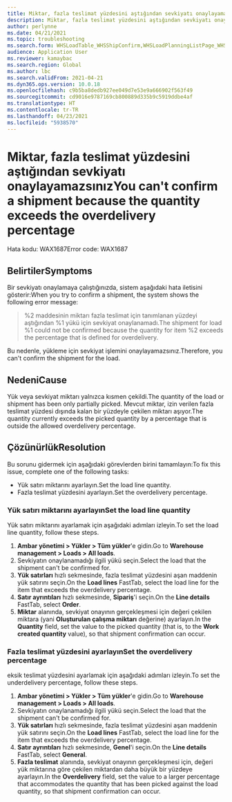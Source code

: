 ```yaml
---
title: Miktar, fazla teslimat yüzdesini aştığından sevkiyatı onaylayamazsınız
description: Miktar, fazla teslimat yüzdesini aştığından sevkiyatı onaylayamazsınız
author: perlynne
ms.date: 04/21/2021
ms.topic: troubleshooting
ms.search.form: WHSLoadTable_WHSShipConfirm,WHSLoadPlanningListPage_WHSShipConfirm,WHSLoadPlanningWorkbench_WHSShipConfirm,WHSTransportLoad_WHSShipConfirm,WHSShipPlanningListPage_WHSShipConfirm,WHSShipmentDetails_WHSShipConfirm,WHSWorkTable_WHSShipConfirm,WHSWorkTableListPage_WHSShipConfirm,Dialog_WHSOutboundShipConfirmController_WHSOutboundShipConfirm
audience: Application User
ms.reviewer: kamaybac
ms.search.region: Global
ms.author: lbc
ms.search.validFrom: 2021-04-21
ms.dyn365.ops.version: 10.0.18
ms.openlocfilehash: c9b5ba8dedb927ee049d7e53e9a666902f563f49
ms.sourcegitcommit: cd9016e9787169cb800889d335b9c5919ddbe4af
ms.translationtype: HT
ms.contentlocale: tr-TR
ms.lasthandoff: 04/23/2021
ms.locfileid: "5938570"
---
```

# <a name="you-cant-confirm-a-shipment-because-the-quantity-exceeds-the-overdelivery-percentage"></a><span data-ttu-id="7666c-103">Miktar, fazla teslimat yüzdesini aştığından sevkiyatı onaylayamazsınız</span><span class="sxs-lookup"><span data-stu-id="7666c-103">You can't confirm a shipment because the quantity exceeds the overdelivery percentage</span></span>

<span data-ttu-id="7666c-104">Hata kodu: WAX1687</span><span class="sxs-lookup"><span data-stu-id="7666c-104">Error code: WAX1687</span></span>

## <a name="symptoms"></a><span data-ttu-id="7666c-105">Belirtiler</span><span class="sxs-lookup"><span data-stu-id="7666c-105">Symptoms</span></span>

<span data-ttu-id="7666c-106">Bir sevkiyatı onaylamaya çalıştığınızda, sistem aşağıdaki hata iletisini gösterir:</span><span class="sxs-lookup"><span data-stu-id="7666c-106">When you try to confirm a shipment, the system shows the following error message:</span></span>

> <span data-ttu-id="7666c-107">%2 maddesinin miktarı fazla teslimat için tanımlanan yüzdeyi aştığından %1 yükü için sevkiyat onaylanamadı.</span><span class="sxs-lookup"><span data-stu-id="7666c-107">The shipment for load %1 could not be confirmed because the quantity for item %2 exceeds the percentage that is defined for overdelivery.</span></span>

<span data-ttu-id="7666c-108">Bu nedenle, yükleme için sevkiyat işlemini onaylayamazsınız.</span><span class="sxs-lookup"><span data-stu-id="7666c-108">Therefore, you can't confirm the shipment for the load.</span></span>

## <a name="cause"></a><span data-ttu-id="7666c-109">Nedeni</span><span class="sxs-lookup"><span data-stu-id="7666c-109">Cause</span></span>

<span data-ttu-id="7666c-110">Yük veya sevkiyat miktarı yalnızca kısmen çekildi.</span><span class="sxs-lookup"><span data-stu-id="7666c-110">The quantity of the load or shipment has been only partially picked.</span></span> <span data-ttu-id="7666c-111">Mevcut miktar, izin verilen fazla teslimat yüzdesi dışında kalan bir yüzdeyle çekilen miktarı aşıyor.</span><span class="sxs-lookup"><span data-stu-id="7666c-111">The quantity currently exceeds the picked quantity by a percentage that is outside the allowed overdelivery percentage.</span></span>

## <a name="resolution"></a><span data-ttu-id="7666c-112">Çözünürlük</span><span class="sxs-lookup"><span data-stu-id="7666c-112">Resolution</span></span>

<span data-ttu-id="7666c-113">Bu sorunu gidermek için aşağıdaki görevlerden birini tamamlayın:</span><span class="sxs-lookup"><span data-stu-id="7666c-113">To fix this issue, complete one of the following tasks:</span></span>

- <span data-ttu-id="7666c-114">Yük satırı miktarını ayarlayın.</span><span class="sxs-lookup"><span data-stu-id="7666c-114">Set the load line quantity.</span></span>
- <span data-ttu-id="7666c-115">Fazla teslimat yüzdesini ayarlayın.</span><span class="sxs-lookup"><span data-stu-id="7666c-115">Set the overdelivery percentage.</span></span>

### <a name="set-the-load-line-quantity"></a><span data-ttu-id="7666c-116">Yük satırı miktarını ayarlayın</span><span class="sxs-lookup"><span data-stu-id="7666c-116">Set the load line quantity</span></span>

<span data-ttu-id="7666c-117">Yük satırı miktarını ayarlamak için aşağıdaki adımları izleyin.</span><span class="sxs-lookup"><span data-stu-id="7666c-117">To set the load line quantity, follow these steps.</span></span>

1. <span data-ttu-id="7666c-118">**Ambar yönetimi \> Yükler \> Tüm yükler**'e gidin.</span><span class="sxs-lookup"><span data-stu-id="7666c-118">Go to **Warehouse management \> Loads \> All loads**.</span></span>
1. <span data-ttu-id="7666c-119">Sevkiyatın onaylanamadığı ilgili yükü seçin.</span><span class="sxs-lookup"><span data-stu-id="7666c-119">Select the load that the shipment can't be confirmed for.</span></span>
1. <span data-ttu-id="7666c-120">**Yük satırları** hızlı sekmesinde, fazla teslimat yüzdesini aşan maddenin yük satırını seçin.</span><span class="sxs-lookup"><span data-stu-id="7666c-120">On the **Load lines** FastTab, select the load line for the item that exceeds the overdelivery percentage.</span></span>
1. <span data-ttu-id="7666c-121">**Satır ayrıntıları** hızlı sekmesinde, **Sipariş**'i seçin.</span><span class="sxs-lookup"><span data-stu-id="7666c-121">On the **Line details** FastTab, select **Order**.</span></span>
1. <span data-ttu-id="7666c-122">**Miktar** alanında, sevkiyat onayının gerçekleşmesi için değeri çekilen miktara (yani **Oluşturulan çalışma miktarı** değerine) ayarlayın.</span><span class="sxs-lookup"><span data-stu-id="7666c-122">In the **Quantity** field, set the value to the picked quantity (that is, to the **Work created quantity** value), so that shipment confirmation can occur.</span></span>

### <a name="set-the-overdelivery-percentage"></a><span data-ttu-id="7666c-123">Fazla teslimat yüzdesini ayarlayın</span><span class="sxs-lookup"><span data-stu-id="7666c-123">Set the overdelivery percentage</span></span>

<span data-ttu-id="7666c-124">eksik teslimat yüzdesini ayarlamak için aşağıdaki adımları izleyin.</span><span class="sxs-lookup"><span data-stu-id="7666c-124">To set the underdelivery percentage, follow these steps.</span></span>

1. <span data-ttu-id="7666c-125">**Ambar yönetimi \> Yükler \> Tüm yükler**'e gidin.</span><span class="sxs-lookup"><span data-stu-id="7666c-125">Go to **Warehouse management \> Loads \> All loads**.</span></span>
1. <span data-ttu-id="7666c-126">Sevkiyatın onaylanamadığı ilgili yükü seçin.</span><span class="sxs-lookup"><span data-stu-id="7666c-126">Select the load that the shipment can't be confirmed for.</span></span>
1. <span data-ttu-id="7666c-127">**Yük satırları** hızlı sekmesinde, fazla teslimat yüzdesini aşan maddenin yük satırını seçin.</span><span class="sxs-lookup"><span data-stu-id="7666c-127">On the **Load lines** FastTab, select the load line for the item that exceeds the overdelivery percentage.</span></span>
1. <span data-ttu-id="7666c-128">**Satır ayrıntıları** hızlı sekmesinde, **Genel**'i seçin.</span><span class="sxs-lookup"><span data-stu-id="7666c-128">On the **Line details** FastTab, select **General**.</span></span>
1. <span data-ttu-id="7666c-129">**Fazla teslimat** alanında, sevkiyat onayının gerçekleşmesi için, değeri yük miktarına göre çekilen miktardan daha büyük bir yüzdeye ayarlayın.</span><span class="sxs-lookup"><span data-stu-id="7666c-129">In the **Overdelivery** field, set the value to a larger percentage that accommodates the quantity that has been picked against the load quantity, so that shipment confirmation can occur.</span></span>
